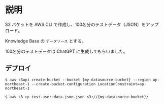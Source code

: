 # 説明

S3 バケットを AWS CLI で作成し、100名分のテストデータ（JSON）をアップロード。

Knowledge Base の `データソース` とする。

100名分のテストデータは ChatGPT に生成してもらいました。

## デプロイ

```
$ aws s3api create-bucket --bucket {my-datasource-bucket} --region ap-northeast-1 --create-bucket-configuration LocationConstraint=ap-northeast-1
```

```
$ aws s3 cp test-user-data.json.json s3://{my-datasource-bucket}/
```